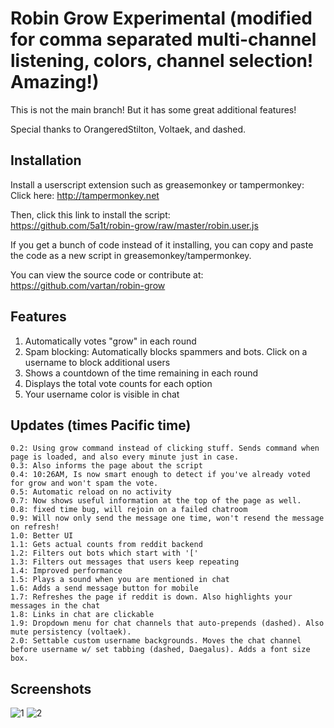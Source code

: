 # Robin Grow Experimental (modified for comma separated multi-channel listening, colors, channel selection! Amazing!)

This is not the main branch! But it has some great additional features!

Special thanks to OrangeredStilton, Voltaek, and dashed.

## Installation
Install a userscript extension such as greasemonkey or tampermonkey:  
Click here: http://tampermonkey.net


Then, click this link to install the script:  
https://github.com/5a1t/robin-grow/raw/master/robin.user.js

If you get a bunch of code instead of it installing, you can copy and paste the code as a new script in greasemonkey/tampermonkey.

You can view the source code or contribute at:   
https://github.com/vartan/robin-grow

## Features
1. Automatically votes "grow" in each round
2. Spam blocking: Automatically blocks spammers and bots. Click on a username to block additional users
3. Shows a countdown of the time remaining in each round
4. Displays the total vote counts for each option
5. Your username color is visible in chat


## Updates (times Pacific time)

    0.2: Using grow command instead of clicking stuff. Sends command when page is loaded, and also every minute just in case.
    0.3: Also informs the page about the script
    0.4: 10:26AM, Is now smart enough to detect if you've already voted for grow and won't spam the vote.
    0.5: Automatic reload on no activity
    0.7: Now shows useful information at the top of the page as well.
    0.8: fixed time bug, will rejoin on a failed chatroom
    0.9: Will now only send the message one time, won't resend the message on refresh!
    1.0: Better UI
    1.1: Gets actual counts from reddit backend
    1.2: Filters out bots which start with '['
    1.3: Filters out messages that users keep repeating
    1.4: Improved performance
    1.5: Plays a sound when you are mentioned in chat
    1.6: Adds a send message button for mobile
    1.7: Refreshes the page if reddit is down. Also highlights your messages in the chat
    1.8: Links in chat are clickable
    1.9: Dropdown menu for chat channels that auto-prepends (dashed). Also mute persistency (voltaek).
    2.0: Settable custom username backgrounds. Moves the chat channel before username w/ set tabbing (dashed, Daegalus). Adds a font size box.

## Screenshots

![1](http://i.imgur.com/WVIjpb6.png) ![2](http://i.imgur.com/t13VChw.png)
